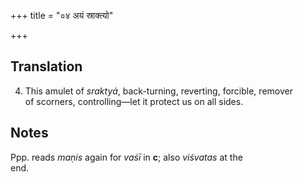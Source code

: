 +++
title = "०४ अयं स्राक्त्यो"

+++
## Translation
4. This amulet of *sraktyá*, back-turning, reverting, forcible, remover  
of scorners, controlling—let it protect us on all sides.

## Notes
Ppp. reads *maṇis* again for *vaśī* in **c**; also *viśvatas* at the  
end.
